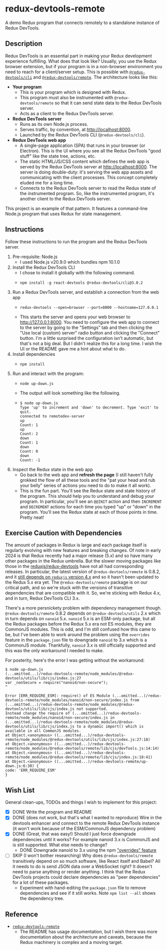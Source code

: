 # redux-devtools-remote

A demo Redux program that connects remotely to a standalone instance of Redux DevTools.


## Description

Redux DevTools is an essential part in making your Redux development experience fulfilling. What does that look like?
Usually, you use the Redux browser extension, but if your program is in a non-browser environment you need to reach for
a client/server setup. This is possible with [`@redux-devtools/cli`](https://github.com/reduxjs/redux-devtools/tree/main/packages/redux-devtools-cli)
and [`@redux-devtools/remote`](https://github.com/reduxjs/redux-devtools/tree/main/packages/redux-devtools-remote). The
architecture looks like this:

* **Your program**
  * This is your program which is designed with Redux.
  * This program must also be instrumented with `@redux-devtools/remote` so that it can send state data to the Redux
    DevTools server.
  * Acts as a client to the Redux DevTools server.
* **Redux DevTools server**
  * Runs as its own Node.js process.
  * Serves traffic, by convention, at <http://localhost:8000>.
  * Launched by the Redux DevTools CLI (`@redux-devtools/cli`).
* **Redux DevTools web app**
  * A single-page application (SPA) that runs in your browser (or Electron). This is the UI where you see all the Redux
    DevTools "good stuff" like the state tree, actions, etc.
  * The static HTML/JS/CSS content which defines the web app is served by the Redux DevTools server at <http://localhost:8000>.
    The server is doing double-duty: it's serving the web app assets and communicating with the client processes. This
    concept completely eluded me for a long time.
  * Connects to the Redux DevTools server to read the Redux state of the instrumented program. So, like the instrumented
    program, it's another client to the Redux DevTools server.

This project is an example of that pattern. It features a command-line Node.js program that uses Redux for state
management.


## Instructions

Follow these instructions to run the program and the Redux DevTools server.

1. Pre-requisite: Node.js
   * I used Node.js v20.9.0 which bundles npm 10.1.0
2. Install the Redux DevTools CLI
   * I chose to install it globally with the following command.
   * ```shell
     npm install -g react-devtools @redux-devtools/cli@3.0.2
     ```
3. Run a Redux DevTools server, and establish a connection from the web app
   * ```shell
     redux-devtools --open=browser --port=8000 --hostname=127.0.0.1
     ```
   * This starts the server and opens your web browser to <http://127.0.0.1:8000>. You need to configure the web app to
     connect to the server by going to the "Settings" tab and then clicking the "Use local (custom) server" radio button
     and clicking the "Connect" button. I'm a little surprised the configuration isn't automatic, but that's not a big
     deal. But I didn't realize this for a long time. I wish the UI or the README gave me a hint about what to do. 
4. Install dependencies
   * ```shell
     npm install
     ```
5. Run and interact with the program:
   * ```shell
     node up-down.js 
     ``` 
   * The output will look something like the following.
   * ```text
     $ node up-down.js 
     Type 'up' to increment and 'down' to decrement. Type 'exit' to quit.
     connected to remotedev-server
     up
     Count: 1
     up
     Count: 2
     down
     Count: 1
     down
     Count: 0
     down
     Count: -1
     ```
6. Inspect the Redux state in the web app
   * Go back to the web app and **refresh the page** (I still haven't fully grokked the flow of all these tools and the
     "pat your head and rub your belly" series of actions you need to do to make it all work).
   * This is the fun part. You'll see the Redux state and state history of the program. This should help you to understand
     and debug your program. In particular, you'll see an `@@INIT` action and then `INCREMENT` and `DECREMENT` actions
     for each time you typed "up" or "down" in the program. You'll see the Redux state at each of those points in time.
     Pretty neat!


## Exercise Caution with Dependencies

The amount of packages in Redux is large and each package itself is regularly evolving with new features and breaking
changes. Of note in early 2024 is that Redux recently had a major release (5.x) and so have many other packages in the
Redux umbrella. But the slower moving packages like those in the [reduxjs/redux-devtools](https://github.com/reduxjs/redux-devtools)
have not all had corresponding releases. In particular, the latest version of `@redux-devtools/remote` is 0.8.2, and it
[still depends on `reduxjs` version 4.x](https://github.com/reduxjs/redux-devtools/blob/baf484adbc19b3da38c379a2a28572846114e217/packages/redux-devtools-remote/package.json#L67) and so it hasn't been updated to the Redux 5.x era yet. The `@redux-devtools/remote`
package is on our critical path, and so we're stuck with the versions of transitive dependencies that are compatible with
it. So, we're sticking with Redux 4.x, and in turn, Redux DevTools CLI 3.x.

There's a more persnickety problem with dependency management though. `@redux-devtools/remote` 0.8.2 depends on
`@redux-devtools/utils` 2.x which in turn depends on `nanoid` 5.x. `nanoid` 5.x is an ESM-only package, but all the Redux
packages before the Redux 5.x era not ES modules, they are CommonJS modules. This is odd, and I'm still confused how this
came to be, but I've been able to work around the problem using the `overrides` feature in the `package.json` file to
downgrade `nanoid` to 3.x which is a CommonJS module. Thankfully, `nanoid` 3.x is still officially supported and this
was the only workaround I needed to make.

For posterity, here's the error I was getting without the workaround:

```text
$ node up-down.js
(...omitted...)/redux-devtools-remote/node_modules/@redux-devtools/utils/lib/cjs/index.js:27
var _nonSecure = require("nanoid/non-secure");
^

Error [ERR_REQUIRE_ESM]: require() of ES Module (...omitted...)/redux-devtools-remote/node_modules/nanoid/non-secure/index.js from (...omitted...)/redux-devtools-remote/node_modules/@redux-devtools/utils/lib/cjs/index.js not supported.
Instead change the require of (...omitted...)/redux-devtools-remote/node_modules/nanoid/non-secure/index.js in (...omitted...)/redux-devtools-remote/node_modules/@redux-devtools/utils/lib/cjs/index.js to a dynamic import() which is available in all CommonJS modules.
at Object.<anonymous> ((...omitted...)/redux-devtools-remote/node_modules/@redux-devtools/utils/lib/cjs/index.js:27:18)
at Object.<anonymous> ((...omitted...)/redux-devtools-remote/node_modules/@redux-devtools/remote/lib/cjs/devTools.js:14:14)
at Object.<anonymous> ((...omitted...)/redux-devtools-remote/node_modules/@redux-devtools/remote/lib/cjs/index.js:18:41)
at Object.<anonymous> ((...omitted...)/redux-devtools-remote/up-down.js:6:30) {
code: 'ERR_REQUIRE_ESM'
}
```


## Wish List

General clean-ups, TODOs and things I wish to implement for this project:

* [x] DONE Write the program and README
* [x] DONE (does not work, but that's what I wanted to reproduce) Wire in the devtools enhancer and connect to the remote Redux DevTools instance (it won't work because of the ESM/CommonJS dependency problem)
* [x] DONE (Great, that was easy!) Should I just force downgrade dependencies until it works? For example nanoid 3.x is CommonJS and is still supported.
  What else needs to change?
    * DONE Downgrade nanoid to 3.x using the npm ["overrides" feature](https://docs.npmjs.com/cli/v10/configuring-npm/package-json#overrides)
* [ ] SKIP (I won't bother researching) Why does `@redux-devtools/remote` transitively depend on so much software, like React itself and Babel? All it needs
  to do is send JSON data over a WebSocket right? It doesn't need to parse anything or render anything. I think that the
  Redux DevTools projects could declare dependencies as "peer dependencies" for a lot of these packages.
    * Experiment with hand-editing the `package.json` file to remove dependencies and see if it still works. Note `npm list --all`
      shows the dependency tree.


## Reference

* [`redux-devtools-remote`](https://github.com/reduxjs/redux-devtools/tree/main/packages/redux-devtools-remote)
  * The README has usage documentation, but I wish there was more documentation about the architecture and caveats, because
    the Redux machinery is complex and a moving target.
